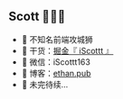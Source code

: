 ## Scott  👨🏻‍💻

- 🐧 不知名前端攻城狮
- 🌱 干货：<a href="https://juejin.cn/user/3456520286121272/posts" target="_blank">掘金『 iScottt 』</a>
- 💬 微信：iScottt163
- 🤔 博客：<a href="https://ethan.pub" target="_blank">ethan.pub</a>
- 👭 未完待续...
